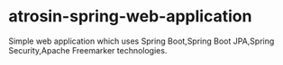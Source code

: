 # atrosin-spring-web-application
Simple web application which uses Spring Boot,Spring Boot JPA,Spring Security,Apache Freemarker technologies.

